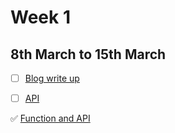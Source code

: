# Week 1
## 8th March to 15th March

   - [ ] [Blog write up](blog_task/README.md)
   
   - [ ] [API](api_task/README.md)
  
   ✅  [Function and API](function_API-task/README.md) 
